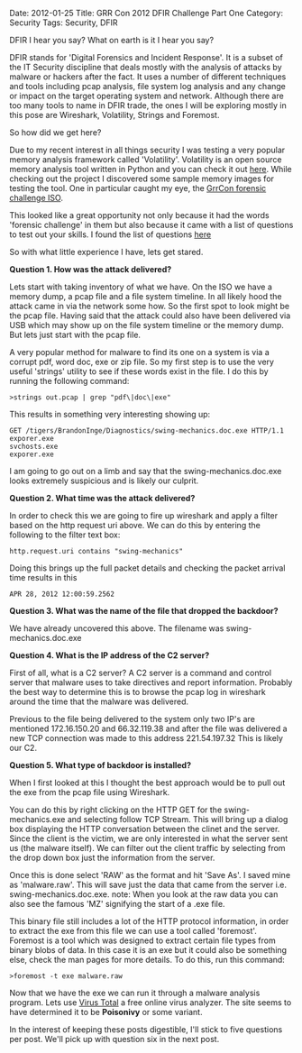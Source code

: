 Date: 2012-01-25
Title: GRR Con 2012 DFIR Challenge Part One
Category: Security
Tags: Security, DFIR



DFIR I hear you say? What on earth is it I hear you say? 

DFIR stands for 'Digital Forensics and Incident Response'. It is a subset of the IT Security discipline that deals mostly with the analysis of attacks by malware or hackers after the fact. It uses a number of different techniques and tools including pcap analysis, file system log analysis and any change or impact on the target operating system and network. Although there are too many tools to name in DFIR trade, the ones I will be exploring mostly in this pose are Wireshark, Volatility, Strings and Foremost.

So how did we get here?

Due to my recent interest in all things security I was testing a very popular memory analysis framework called 'Volatility'.  Volatility is an open source memory analysis tool written in Python and you can check it out [here](http://code.google.com/p/volatility). While checking out the project I discovered some sample memory images for testing the tool.  One in particular caught my eye, the [GrrCon forensic challenge ISO](http://t.co/m0JCvrnV).

This looked like a great opportunity not only because it had the words 'forensic challenge' in them but also because it came with a list of questions to test out your skills. I found the list of questions [here](http://michsec.org/wp-content/uploads/2012/10/GrrCON-Questions.txt)

So with what little experience I have, lets get stared.

**Question 1. How was the attack delivered?**

Lets start with taking inventory of what we have.  On the ISO we have a memory dump, a pcap file and a file system timeline. In all likely hood the attack came in via the network some how. So the first spot to look might be the pcap file. Having said that the attack could also have been delivered via USB which may show up on the file system timeline or the memory dump. But lets just start with the pcap file.

A very popular method for malware to find its one on a system is via a corrupt pdf, word doc, exe or zip file.  So my first step is to use the very useful 'strings' utility to see if these words exist in the file.  I do this by running the following command:
	
	>strings out.pcap | grep "pdf\|doc\|exe"

This results in something very interesting showing up:
	
	GET /tigers/BrandonInge/Diagnostics/swing-mechanics.doc.exe HTTP/1.1
	exporer.exe
	svchosts.exe
	exporer.exe

I am going to go out on a limb and say that the swing-mechanics.doc.exe looks extremely suspicious and is likely our culprit.

**Question 2. What time was the attack delivered?**

In order to check this we are going to fire up wireshark and apply a filter based on the http request uri above. We can do this by entering the following to the filter text box:
	
	http.request.uri contains "swing-mechanics"

Doing this brings up the full packet details and checking the packet arrival time results in this 

	APR 28, 2012 12:00:59.2562

**Question 3. What was the name of the file that dropped the backdoor?**

We have already uncovered this above. The filename was swing-mechanics.doc.exe

**Question 4. What is the IP address of the C2 server?**

First of all, what is a C2 server? A C2 server is a command and control server that malware uses to take directives and report information. Probably the best way to determine this is to browse the pcap log in wireshark around the time that the malware was delivered.

Previous to the file being delivered to the system only two IP's are mentioned 172.16.150.20 and 66.32.119.38 and after the file was delivered a new TCP connection was made to this address 221.54.197.32 This is likely our C2.

**Question 5. What type of backdoor is installed?** 

When I first looked at this I thought the best approach would be to pull out the exe from the pcap file using Wireshark. 

You can do this by right clicking on the HTTP GET for the swing-mechanics.exe and selecting follow TCP Stream. This will bring up a dialog box displaying the HTTP conversation between the clinet and the server. Since the client is the victim, we are only interested in what the server sent us (the malware itself). We can filter out the client traffic by selecting from the drop down box just the information from the server.

Once this is done select 'RAW' as the format and hit 'Save As'. I saved mine as 'malware.raw'. This will save just the data that came from the server i.e. swing-mechanics.doc.exe. note: When you look at the raw data you can also see the famous 'MZ' signifying the start of a .exe file.  

This binary file still includes a lot of the HTTP protocol information, in order to extract the exe from this file we can use a tool called 'foremost'. Foremost is a tool which was designed to extract certain file types from binary blobs of data. In this case it is an exe but it could also be something else, check the man pages for more details. To do this, run this command:
	
	>foremost -t exe malware.raw

Now that we have the exe we can run it through a malware analysis program. Lets use [Virus Total](www.virustotal.com) a free online virus analyzer.  The site seems to have determined it to be **Poisonivy** or some variant.

In the interest of keeping these posts digestible, I'll stick to five questions per post. We'll pick up with question six in the next post.

